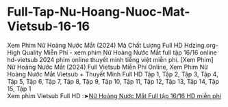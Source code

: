 # Full-Tap-Nu-Hoang-Nuoc-Mat-Vietsub-16-16
Xem Phim Nữ Hoàng Nước Mắt (2024) Mà Chất Lượng Full HD Hdzing.org-High Quality Miễn Phí - xem phim Nữ Hoàng Nước Mắt full tập 16/16 online hd-vietsub 2024 phim online thuyết minh tiếng việt miễn phí. 
[Xem Phim] Nữ Hoàng Nước Mắt (2024) Full Vietsub Miễn Phí Online, Xem Phim Nữ Hoàng Nước Mắt Vietsub + Thuyết Minh Full HD Tập 1, Tập 2, Tập 3, Tập 4, Tập 5, Tập 6, Tập 7, Tập 8, Tập 9, Tập 10, Tập 11, Tập 12, Tập 13, Tập 14, Tập 15, Tập 1  
Xem phim Vietsub Full HD :➤[Nữ Hoàng Nước Mắt Full tập 16/16 HD miễn phí](https://hdzing.org/phim/nu-hoang-nuoc-mat)
